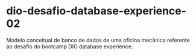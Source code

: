 # dio-desafio-database-experience-02
Modelo conceitual de banco de dados de uma oficina mecânica referente ao desafio do bootcamp DIO database experience. 
